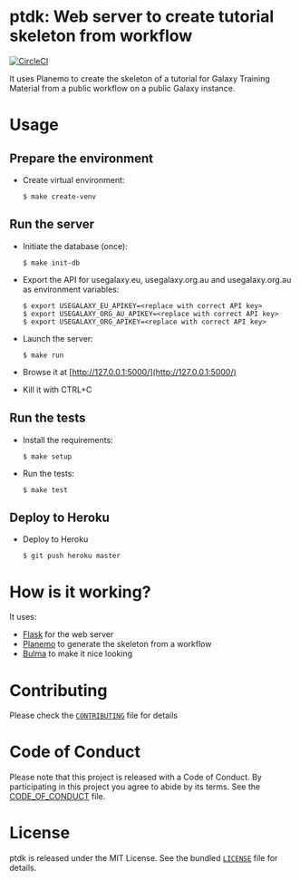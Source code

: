ptdk: Web server to create tutorial skeleton from workflow
==========================================================

[![CircleCI](https://circleci.com/gh/bebatut/ptdk/tree/master.svg?style=svg)](https://circleci.com/gh/bebatut/ptdk/tree/master)

It uses Planemo to create the skeleton of a tutorial  for Galaxy Training Material from a public workflow on a public Galaxy instance.

# Usage

## Prepare the environment

- Create virtual environment:

    ```
    $ make create-venv
    ```

## Run the server

- Initiate the database (once):

    ```
    $ make init-db
    ```

- Export the API for usegalaxy.eu, usegalaxy.org.au and usegalaxy.org.au as environment variables:

    ```
    $ export USEGALAXY_EU_APIKEY=<replace with correct API key>
    $ export USEGALAXY_ORG_AU_APIKEY=<replace with correct API key>
    $ export USEGALAXY_ORG_APIKEY=<replace with correct API key>
    ```

- Launch the server: 

    ```
    $ make run
    ```

- Browse it at [http://127.0.0.1:5000/](http://127.0.0.1:5000/)
- Kill it with CTRL+C

## Run the tests

- Install the requirements: 

    ```
    $ make setup
    ```

- Run the tests: 

    ```
    $ make test
    ```

## Deploy to Heroku

- Deploy to Heroku

    ```
    $ git push heroku master
    ```

# How is it working?

It uses:

- [Flask](http://flask.pocoo.org/docs/1.0/) for the web server
- [Planemo](https://planemo.readthedocs.io/en/latest/) to generate the skeleton from a workflow
- [Bulma](https://bulma.io/) to make it nice looking

# Contributing

Please check the [`CONTRIBUTING`](CONTRIBUTING.md) file for details

# Code of Conduct

Please note that this project is released with a Code of Conduct. By participating in this project you agree to abide by its terms. See the [CODE_OF_CONDUCT](CODE_OF_CONDUCT) file.

# License

ptdk is released under the MIT License. See the bundled [`LICENSE`](LICENSE) file for details.